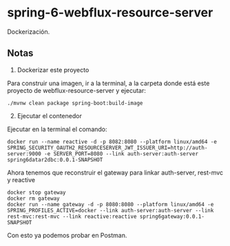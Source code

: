 # spring-6-webflux-resource-server

Dockerización.

## Notas

1. Dockerizar este proyecto

Para construir una imagen, ir a la terminal, a la carpeta donde está este proyecto de webflux-resource-server y ejecutar:

`./mvnw clean package spring-boot:build-image`

2. Ejecutar el contenedor

Ejecutar en la terminal el comando:

`docker run --name reactive -d -p 8082:8080 --platform linux/amd64 -e SPRING_SECURITY_OAUTH2_RESOURCESERVER_JWT_ISSUER_URI=http://auth-server:9000 -e SERVER_PORT=8080 --link auth-server:auth-server spring6datar2dbc:0.0.1-SNAPSHOT`

Ahora tenemos que reconstruir el gateway para linkar auth-server, rest-mvc y reactive

```shell
docker stop gateway 
docker rm gateway
docker run --name gateway -d -p 8080:8080 --platform linux/amd64 -e SPRING_PROFILES_ACTIVE=docker --link auth-server:auth-server --link rest-mvc:rest-mvc --link reactive:reactive spring6gateway:0.0.1-SNAPSHOT
```

Con esto ya podemos probar en Postman.